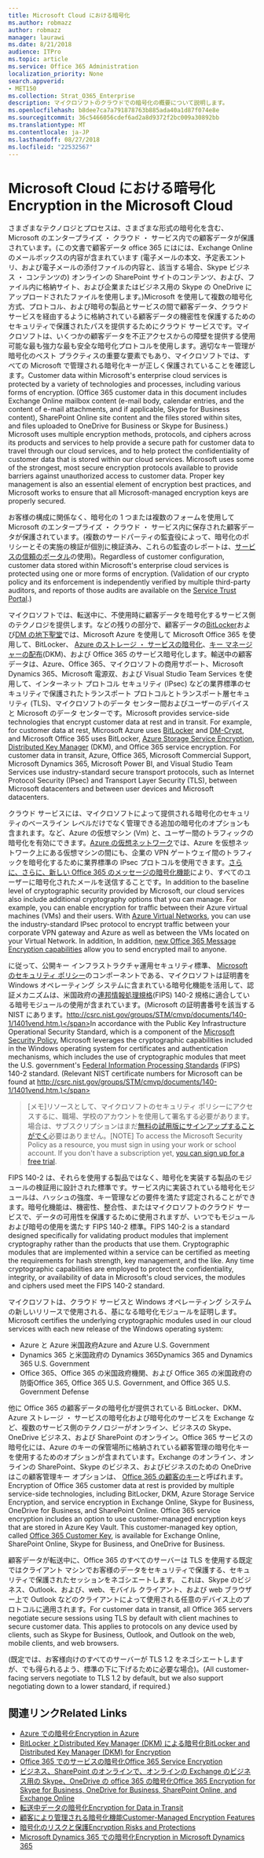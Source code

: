 ```yaml
---
title: Microsoft Cloud における暗号化
ms.author: robmazz
author: robmazz
manager: laurawi
ms.date: 8/21/2018
audience: ITPro
ms.topic: article
ms.service: Office 365 Administration
localization_priority: None
search.appverid:
- MET150
ms.collection: Strat_O365_Enterprise
description: マイクロソフトのクラウドでの暗号化の概要について説明します。
ms.openlocfilehash: b8dee7ca7a791878763b885ada40a1d87f074e8e
ms.sourcegitcommit: 36c5466056cdef6ad2a8d9372f2bc009a30892bb
ms.translationtype: MT
ms.contentlocale: ja-JP
ms.lasthandoff: 08/27/2018
ms.locfileid: "22532567"
---
```

# <a name="encryption-in-the-microsoft-cloud"></a><span data-ttu-id="96594-103">Microsoft Cloud における暗号化</span><span class="sxs-lookup"><span data-stu-id="96594-103">Encryption in the Microsoft Cloud</span></span>

<span data-ttu-id="96594-p101">さまざまなテクノロジとプロセスは、さまざまな形式の暗号化を含む、Microsoft のエンタープライズ ・ クラウド ・ サービス内での顧客データが保護されています。(この文書で顧客データ office 365 にはには、Exchange Online のメールボックスの内容が含まれています (電子メールの本文、予定表エントリ、および電子メールの添付ファイルの内容と、該当する場合、Skype ビジネス ・ コンテンツの) オンラインの SharePoint サイトのコンテンツ、および、ファイル内に格納サイト、および企業またはビジネス用の Skype の OneDrive にアップロードされたファイルを使用します。)Microsoft を使用して複数の暗号化方式、プロトコル、および暗号の製品とサービスの間で顧客データ、クラウド サービスを経由するように格納されている顧客データの機密性を保護するためのセキュリティで保護されたパスを提供するためにクラウド サービスです。マイクロソフトは、いくつかの顧客データを不正アクセスからの障壁を提供する使用可能な最も強力な最も安全な暗号化プロトコルを使用します。適切なキー管理が暗号化のベスト プラクティスの重要な要素でもあり、マイクロソフトでは、すべての Microsoft で管理される暗号化キーが正しく保護されていることを確認します。</span><span class="sxs-lookup"><span data-stu-id="96594-p101">Customer data within Microsoft's enterprise cloud services is protected by a variety of technologies and processes, including various forms of encryption. (Office 365 customer data in this document includes Exchange Online mailbox content (e-mail body, calendar entries, and the content of e-mail attachments, and if applicable, Skype for Business content), SharePoint Online site content and the files stored within sites, and files uploaded to OneDrive for Business or Skype for Business.) Microsoft uses multiple encryption methods, protocols, and ciphers across its products and services to help provide a secure path for customer data to travel through our cloud services, and to help protect the confidentiality of customer data that is stored within our cloud services. Microsoft uses some of the strongest, most secure encryption protocols available to provide barriers against unauthorized access to customer data. Proper key management is also an essential element of encryption best practices, and Microsoft works to ensure that all Microsoft-managed encryption keys are properly secured.</span></span>

<span data-ttu-id="96594-p102">お客様の構成に関係なく、暗号化の 1 つまたは複数のフォームを使用して Microsoft のエンタープライズ ・ クラウド ・ サービス内に保存された顧客データが保護されています。(複数のサードパーティの監査役によって、暗号化のポリシーとその実施の検証が個別に検証済み、これらの監査のレポートは、[サービスの信頼のポータル](https://aka.ms/stp)の使用)。</span><span class="sxs-lookup"><span data-stu-id="96594-p102">Regardless of customer configuration, customer data stored within Microsoft's enterprise cloud services is protected using one or more forms of encryption. (Validation of our crypto policy and its enforcement is independently verified by multiple third-party auditors, and reports of those audits are available on the [Service Trust Portal](https://aka.ms/stp).)</span></span>

<span data-ttu-id="96594-p103">マイクロソフトでは、転送中に、不使用時に顧客データを暗号化するサービス側のテクノロジを提供します。などの残りの部分で、顧客データの[BitLocker](https://docs.microsoft.com/windows/device-security/bitlocker/bitlocker-overview)および[DM の地下聖堂](https://en.wikipedia.org/wiki/Dm-crypt)では、Microsoft Azure を使用して Microsoft Office 365 を使用して、BitLocker、 [Azure のストレージ ・ サービスの暗号化](https://azure.microsoft.com/documentation/articles/storage-service-encryption/)、[キー マネージャーの配布](https://support.office.com/article/989ba10c-f73f-4efb-ad1b-af3322e5f376)(DKM)、および Office 365 のサービス暗号化します。輸送中の顧客データは、Azure、Office 365、マイクロソフトの商用サポート、Microsoft Dynamics 365、Microsoft 電源双、および Visual Studio Team Services を使用して、インターネット プロトコル セキュリティ (IPsec) などの業界標準のセキュリティで保護されたトランスポート プロトコルとトランスポート層セキュリティ (TLS)、マイクロソフトのデータ センター間およびユーザーのデバイスと Microsoft のデータ センターです。</span><span class="sxs-lookup"><span data-stu-id="96594-p103">Microsoft provides service-side technologies that encrypt customer data at rest and in transit. For example, for customer data at rest, Microsoft Azure uses [BitLocker](https://docs.microsoft.com/windows/device-security/bitlocker/bitlocker-overview) and [DM-Crypt](https://en.wikipedia.org/wiki/Dm-crypt), and Microsoft Office 365 uses BitLocker, [Azure Storage Service Encryption](https://azure.microsoft.com/documentation/articles/storage-service-encryption/), [Distributed Key Manager](https://support.office.com/article/989ba10c-f73f-4efb-ad1b-af3322e5f376) (DKM), and Office 365 service encryption. For customer data in transit, Azure, Office 365, Microsoft Commercial Support, Microsoft Dynamics 365, Microsoft Power BI, and Visual Studio Team Services use industry-standard secure transport protocols, such as Internet Protocol Security (IPsec) and Transport Layer Security (TLS), between Microsoft datacenters and between user devices and Microsoft datacenters.</span></span>

<span data-ttu-id="96594-p104">クラウド サービスには、マイクロソフトによって提供される暗号化のセキュリティのベースライン レベルだけでなく管理できる追加の暗号化のオプションも含まれます。など、Azure の仮想マシン (Vm) と、ユーザー間のトラフィックの暗号化を有効にできます。[Azure の仮想ネットワーク](https://azure.microsoft.com/services/virtual-network/)では、Azure を仮想ネットワーク上にある仮想マシンの間にも、企業の VPN ゲートウェイ間のトラフィックを暗号化するために業界標準の IPsec プロトコルを使用できます。[さらに、さらに、新しい Office 365 のメッセージの暗号化機能](set-up-new-message-encryption-capabilities.md)により、すべてのユーザーに暗号化されたメールを送信することです。</span><span class="sxs-lookup"><span data-stu-id="96594-p104">In addition to the baseline level of cryptographic security provided by Microsoft, our cloud services also include additional cryptography options that you can manage. For example, you can enable encryption for traffic between their Azure virtual machines (VMs) and their users. With [Azure Virtual Networks](https://azure.microsoft.com/services/virtual-network/), you can use the industry-standard IPsec protocol to encrypt traffic between your corporate VPN gateway and Azure as well as between the VMs located on your Virtual Network. In addition, In addition, [new Office 365 Message Encryption capabilities](set-up-new-message-encryption-capabilities.md) allow you to send encrypted mail to anyone.</span></span>

<span data-ttu-id="96594-p105">に従って、公開キー インフラストラクチャ運用セキュリティ標準、 [Microsoft のセキュリティ ポリシー](https://servicetrust.microsoft.com/ViewPage/TrustDocuments?command=Download&downloadType=Document&downloadId=5868ecc8-50b7-4f91-b43f-640e2b99e86e&docTab=6d000410-c9e9-11e7-9a91-892aae8839ad_FAQ%20and%20White%20Papers)のコンポーネントである、マイクロソフトは証明書を Windows オペレーティング システムに含まれている暗号化機能を活用して、認証メカニズムは、米国政府の[連邦情報処理規格](http://csrc.nist.gov/publications/PubsFIPS.html)(FIPS) 140-2 規格に適合している暗号モジュールの使用が含まれています。(Microsoft の証明書番号を該当する NIST にあります。http://csrc.nist.gov/groups/STM/cmvp/documents/140-1/1401vend.htm.)</span><span class="sxs-lookup"><span data-stu-id="96594-p105">In accordance with the Public Key Infrastructure Operational Security Standard, which is a component of the [Microsoft Security Policy](https://servicetrust.microsoft.com/ViewPage/TrustDocuments?command=Download&downloadType=Document&downloadId=5868ecc8-50b7-4f91-b43f-640e2b99e86e&docTab=6d000410-c9e9-11e7-9a91-892aae8839ad_FAQ%20and%20White%20Papers), Microsoft leverages the cryptographic capabilities included in the Windows operating system for certificates and authentication mechanisms, which includes the use of cryptographic modules that meet the U.S. government's [Federal Information Processing Standards](http://csrc.nist.gov/publications/PubsFIPS.html) (FIPS) 140-2 standard. (Relevant NIST certificate numbers for Microsoft can be found at http://csrc.nist.gov/groups/STM/cmvp/documents/140-1/1401vend.htm.)</span></span>

> <span data-ttu-id="96594-p106">[メモ]リソースとして、マイクロソフトのセキュリティ ポリシーにアクセスするに、職場、学校のアカウントを使用して署名する必要があります。場合は、サブスクリプションはまだ[無料の試用版にサインアップすることがでく](https://servicetrust.microsoft.com/Home/TrialSubscriptions)必要はありません。</span><span class="sxs-lookup"><span data-stu-id="96594-p106">[NOTE] To access the Microsoft Security Policy as a resource, you must sign in using your work or school account. If you don't have a subscription yet, [you can sign up for a free trial](https://servicetrust.microsoft.com/Home/TrialSubscriptions).</span></span>

<span data-ttu-id="96594-p107">FIPS 140-2 は、それらを使用する製品ではなく、暗号化を実装する製品のモジュールの検証用に設計された標準です。サービス内に実装されている暗号化モジュールは、ハッシュの強度、キー管理などの要件を満たす認定されることができます。暗号化機能は、機密性、整合性、またはマイクロソフトのクラウド サービスで、データの可用性を保護するために使用されますが、いつでもモジュールおよび暗号の使用を満たす FIPS 140-2 標準。</span><span class="sxs-lookup"><span data-stu-id="96594-p107">FIPS 140-2 is a standard designed specifically for validating product modules that implement cryptography rather than the products that use them. Cryptographic modules that are implemented within a service can be certified as meeting the requirements for hash strength, key management, and the like. Any time cryptographic capabilities are employed to protect the confidentiality, integrity, or availability of data in Microsoft's cloud services, the modules and ciphers used meet the FIPS 140-2 standard.</span></span>

<span data-ttu-id="96594-124">マイクロソフトは、クラウド サービスと Windows オペレーティング システムの新しいリリースで使用される、基になる暗号化モジュールを証明します。</span><span class="sxs-lookup"><span data-stu-id="96594-124">Microsoft certifies the underlying cryptographic modules used in our cloud services with each new release of the Windows operating system:</span></span>
- <span data-ttu-id="96594-125">Azure と Azure 米国政府</span><span class="sxs-lookup"><span data-stu-id="96594-125">Azure and Azure U.S. Government</span></span>
- <span data-ttu-id="96594-126">Dynamics 365 と米国政府の Dynamics 365</span><span class="sxs-lookup"><span data-stu-id="96594-126">Dynamics 365 and Dynamics 365 U.S. Government</span></span>
- <span data-ttu-id="96594-127">Office 365、Office 365 の米国政府機関、および Office 365 の米国政府の防衛</span><span class="sxs-lookup"><span data-stu-id="96594-127">Office 365, Office 365 U.S. Government, and Office 365 U.S. Government Defense</span></span>

<span data-ttu-id="96594-p108">他に Office 365 の顧客データの暗号化が提供されている BitLocker、DKM、Azure ストレージ ・ サービスの暗号化および暗号化のサービスを Exchange など、複数のサービス側のテクノロジーがオンライン、ビジネスの Skype、OneDrive ビジネス、および SharePoint のオンライン。Office 365 サービスの暗号化には、Azure のキーの保管場所に格納されている顧客管理の暗号化キーを使用するためのオプションが含まれています。Exchange のオンライン、オンラインの SharePoint、Skype のビジネス、およびビジネスのための OneDrive はこの顧客管理キー オプションは、 [Office 365 の顧客のキー](https://support.office.com/article/f2cd475a-e592-46cf-80a3-1bfb0fa17697)と呼ばれます。</span><span class="sxs-lookup"><span data-stu-id="96594-p108">Encryption of Office 365 customer data at rest is provided by multiple service-side technologies, including BitLocker, DKM, Azure Storage Service Encryption, and service encryption in Exchange Online, Skype for Business, OneDrive for Business, and SharePoint Online. Office 365 service encryption includes an option to use customer-managed encryption keys that are stored in Azure Key Vault. This customer-managed key option, called [Office 365 Customer Key](https://support.office.com/article/f2cd475a-e592-46cf-80a3-1bfb0fa17697), is available for Exchange Online, SharePoint Online, Skype for Business, and OneDrive for Business.</span></span>

<span data-ttu-id="96594-p109">顧客データが転送中に、Office 365 のすべてのサーバーは TLS を使用する既定ではクライアント マシンでお客様のデータをセキュリティで保護する、セキュリティで保護されたセッションをネゴシエートします。 これは、Skype のビジネス、Outlook、および、web、モバイル クライアント、および web ブラウザー上で Outlook などのクライアントによって使用される任意のデバイス上のプロトコルに適用されます。</span><span class="sxs-lookup"><span data-stu-id="96594-p109">For customer data in transit, all Office 365 servers negotiate secure sessions using TLS by default with client machines to secure customer data.  This applies to protocols on any device used by clients, such as Skype for Business, Outlook, and Outlook on the web, mobile clients, and web browsers.</span></span>

<span data-ttu-id="96594-133">(既定では、お客様向けのすべてのサーバーが TLS 1.2 をネゴシエートしますが、でも得られるよう、標準の下に下げるために必要な場合)。</span><span class="sxs-lookup"><span data-stu-id="96594-133">(All customer-facing servers negotiate to TLS 1.2 by default, but we also support negotiating down to a lower standard, if required.)</span></span>

## <a name="related-links"></a><span data-ttu-id="96594-134">関連リンク</span><span class="sxs-lookup"><span data-stu-id="96594-134">Related Links</span></span>

- [<span data-ttu-id="96594-135">Azure での暗号化</span><span class="sxs-lookup"><span data-stu-id="96594-135">Encryption in Azure</span></span>](office-365-azure-encryption.md)
- [<span data-ttu-id="96594-136">BitLocker とDistributed Key Manager (DKM) による暗号化</span><span class="sxs-lookup"><span data-stu-id="96594-136">BitLocker and Distributed Key Manager (DKM) for Encryption</span></span>](office-365-bitlocker-and-distributed-key-manager-for-encryption.md)
- [<span data-ttu-id="96594-137">Office 365 でのサービスの暗号化</span><span class="sxs-lookup"><span data-stu-id="96594-137">Office 365 Service Encryption</span></span>](office-365-service-encryption.md)
- [<span data-ttu-id="96594-138">ビジネス、SharePoint のオンラインで、オンラインの Exchange のビジネス用の Skype、OneDrive の office 365 の暗号化</span><span class="sxs-lookup"><span data-stu-id="96594-138">Office 365 Encryption for Skype for Business, OneDrive for Business, SharePoint Online, and Exchange Online</span></span>](office-365-encryption-for-skype-onedrive-sharepoint-and-exchange.md)
- [<span data-ttu-id="96594-139">転送中データの暗号化</span><span class="sxs-lookup"><span data-stu-id="96594-139">Encryption for Data in Transit</span></span>](office-365-encryption-for-data-in-transit.md)
- [<span data-ttu-id="96594-140">顧客により管理される暗号化機能</span><span class="sxs-lookup"><span data-stu-id="96594-140">Customer-Managed Encryption Features</span></span>](office-365-customer-managed-encryption-features.md)
- [<span data-ttu-id="96594-141">暗号化のリスクと保護</span><span class="sxs-lookup"><span data-stu-id="96594-141">Encryption Risks and Protections</span></span>](office-365-encryption-risks-and-protections.md)
- [<span data-ttu-id="96594-142">Microsoft Dynamics 365 での暗号化</span><span class="sxs-lookup"><span data-stu-id="96594-142">Encryption in Microsoft Dynamics 365</span></span>](office-365-encryption-in-microsoft-dynamics-365.md)